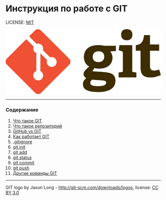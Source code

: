 # Инструкция по работе с GIT

LICENSE: [MIT](./license.md)

![Изображение временно не отображается](./assets/Git%20logo.png)

---

### Содержание
1. [Что такое GIT](./what%20is%20git.md)
2. [Что такое репозиторий](./repository.md)
3. [GitHub vs GIT](./github%20vs%20git.md)
4. [Как работает GIT](./how%20git%20works.md)
5. [.gitignore](./gitignore.md)
6. [git init](./git%20init.md)
7. [git add](./add.md)
8. [git status](./git%20status.md)
9. [git commit](./git%20commit.md)
10. [git push](./git%20push.md)
11. [Другие команды GIT ](./other%20git%20commands.md)


---

GIT logo by Jason Long - http://git-scm.com/downloads/logos, license: [CC BY 3.0](https://creativecommons.org/licenses/by/3.0/)
